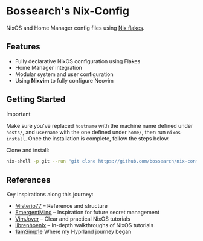 # Bossearch's Nix-Config
NixOS and Home Manager config files using [Nix flakes](https://nixos.wiki/wiki/Flakes).

## Features
- Fully declarative NixOS configuration using Flakes
- Home Manager integration
- Modular system and user configuration
- Using **Nixvim** to fully configure Neovim
## Getting Started

> [!IMPORTANT]
> Make sure you've replaced `hostname` with the machine name defined under `hosts/`, and `username` with the one defined under `home/`, then run `nixos-install`. Once the installation is complete, follow the steps below.

Clone and install:

```bash
nix-shell -p git --run "git clone https://github.com/bossearch/nix-config ~/.nix-config && ~/.nix-config/scripts/install.sh"
```
## References
Key inspirations along this journey:

- [Misterio77](https://github.com/Misterio77/nix-config) – Reference and structure
- [EmergentMind](https://github.com/EmergentMind/nix-config) – Inspiration for future secret management
- [VimJoyer](https://github.com/vimjoyer) – Clear and practical NixOS tutorials
- [librephoenix](https://github.com/librephoenix/nixos-config) – In-depth walkthroughs of NixOS tutorials
- [1amSimp1e](https://github.com/1amSimp1e/dots) Where my Hyprland journey began
